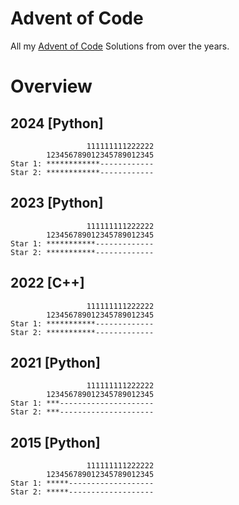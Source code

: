 # Advent of Code

All my [Advent of Code](https://adventofcode.com/) Solutions from over the years.

# Overview

## 2024 [Python]

```
                 111111111222222
        123456789012345789012345
Star 1: ************------------
Star 2: ************------------
```

## 2023 [Python]

```
                 111111111222222
        123456789012345789012345
Star 1: ***********-------------
Star 2: ***********-------------
```

## 2022 [C++]

```
                 111111111222222
        123456789012345789012345
Star 1: ***********-------------
Star 2: ***********-------------
```

## 2021 [Python]

```
                 111111111222222
        123456789012345789012345
Star 1: ***---------------------
Star 2: ***---------------------
```

## 2015 [Python]

```
                 111111111222222
        123456789012345789012345
Star 1: *****-------------------
Star 2: *****-------------------
```
